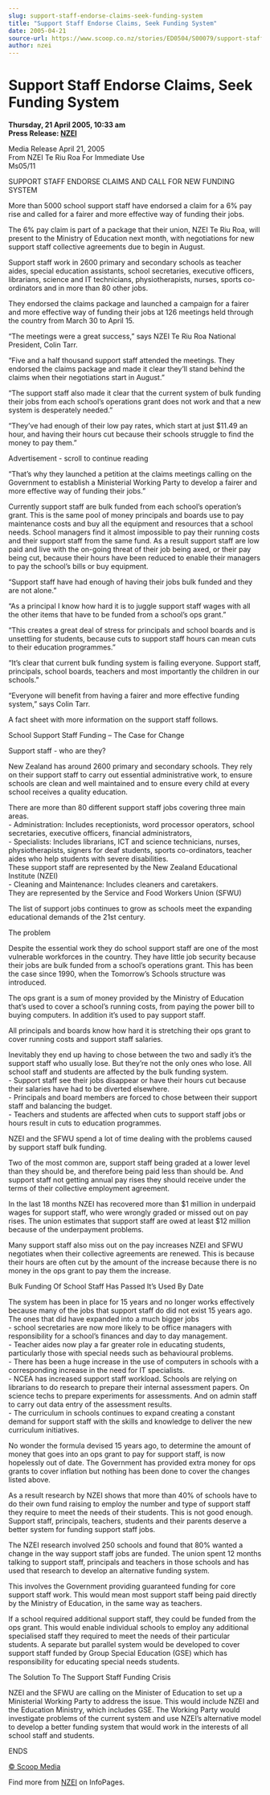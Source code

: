 ```yaml
---
slug: support-staff-endorse-claims-seek-funding-system
title: "Support Staff Endorse Claims, Seek Funding System"
date: 2005-04-21
source-url: https://www.scoop.co.nz/stories/ED0504/S00079/support-staff-endorse-claims-seek-funding-system.htm
author: nzei
---
```

Support Staff Endorse Claims, Seek Funding System
=================================================

**Thursday, 21 April 2005, 10:33 am**  
**Press Release: [NZEI](https://info.scoop.co.nz/NZEI)**

Media Release April 21, 2005  
From NZEI Te Riu Roa For Immediate Use  
Ms05/11

SUPPORT STAFF ENDORSE CLAIMS AND CALL FOR NEW FUNDING SYSTEM

More than 5000 school support staff have endorsed a claim for a 6% pay rise and called for a fairer and more effective way of funding their jobs.

The 6% pay claim is part of a package that their union, NZEI Te Riu Roa, will present to the Ministry of Education next month, with negotiations for new support staff collective agreements due to begin in August.

Support staff work in 2600 primary and secondary schools as teacher aides, special education assistants, school secretaries, executive officers, librarians, science and IT technicians, physiotherapists, nurses, sports co-ordinators and in more than 80 other jobs.

They endorsed the claims package and launched a campaign for a fairer and more effective way of funding their jobs at 126 meetings held through the country from March 30 to April 15.

“The meetings were a great success,” says NZEI Te Riu Roa National President, Colin Tarr.

“Five and a half thousand support staff attended the meetings. They endorsed the claims package and made it clear they’ll stand behind the claims when their negotiations start in August.”

“The support staff also made it clear that the current system of bulk funding their jobs from each school’s operations grant does not work and that a new system is desperately needed.”

“They’ve had enough of their low pay rates, which start at just $11.49 an hour, and having their hours cut because their schools struggle to find the money to pay them.”

Advertisement - scroll to continue reading





“That’s why they launched a petition at the claims meetings calling on the Government to establish a Ministerial Working Party to develop a fairer and more effective way of funding their jobs.”

Currently support staff are bulk funded from each school’s operation’s grant. This is the same pool of money principals and boards use to pay maintenance costs and buy all the equipment and resources that a school needs. School managers find it almost impossible to pay their running costs and their support staff from the same fund. As a result support staff are low paid and live with the on-going threat of their job being axed, or their pay being cut, because their hours have been reduced to enable their managers to pay the school’s bills or buy equipment.

“Support staff have had enough of having their jobs bulk funded and they are not alone.”

“As a principal I know how hard it is to juggle support staff wages with all the other items that have to be funded from a school’s ops grant.”

“This creates a great deal of stress for principals and school boards and is unsettling for students, because cuts to support staff hours can mean cuts to their education programmes.”

“It’s clear that current bulk funding system is failing everyone. Support staff, principals, school boards, teachers and most importantly the children in our schools.”

“Everyone will benefit from having a fairer and more effective funding system,” says Colin Tarr.

A fact sheet with more information on the support staff follows.

School Support Staff Funding – The Case for Change

Support staff - who are they?

New Zealand has around 2600 primary and secondary schools. They rely on their support staff to carry out essential administrative work, to ensure schools are clean and well maintained and to ensure every child at every school receives a quality education.

There are more than 80 different support staff jobs covering three main areas.  
\- Administration: Includes receptionists, word processor operators, school secretaries, executive officers, financial administrators,  
\- Specialists: Includes librarians, ICT and science technicians, nurses, physiotherapists, signers for deaf students, sports co-ordinators, teacher aides who help students with severe disabilities.  
These support staff are represented by the New Zealand Educational Institute (NZEI)  
\- Cleaning and Maintenance: Includes cleaners and caretakers.  
They are represented by the Service and Food Workers Union (SFWU)

The list of support jobs continues to grow as schools meet the expanding educational demands of the 21st century.

The problem

Despite the essential work they do school support staff are one of the most vulnerable workforces in the country. They have little job security because their jobs are bulk funded from a school’s operations grant. This has been the case since 1990, when the Tomorrow’s Schools structure was introduced.

The ops grant is a sum of money provided by the Ministry of Education that’s used to cover a school’s running costs, from paying the power bill to buying computers. In addition it’s used to pay support staff.

All principals and boards know how hard it is stretching their ops grant to cover running costs and support staff salaries.

Inevitably they end up having to chose between the two and sadly it’s the support staff who usually lose. But they’re not the only ones who lose. All school staff and students are affected by the bulk funding system.  
\- Support staff see their jobs disappear or have their hours cut because their salaries have had to be diverted elsewhere.  
\- Principals and board members are forced to chose between their support staff and balancing the budget.  
\- Teachers and students are affected when cuts to support staff jobs or hours result in cuts to education programmes.

NZEI and the SFWU spend a lot of time dealing with the problems caused by support staff bulk funding.

Two of the most common are, support staff being graded at a lower level than they should be, and therefore being paid less than should be. And support staff not getting annual pay rises they should receive under the terms of their collective employment agreement.

In the last 18 months NZEI has recovered more than $1 million in underpaid wages for support staff, who were wrongly graded or missed out on pay rises. The union estimates that support staff are owed at least $12 million because of the underpayment problems.

Many support staff also miss out on the pay increases NZEI and SFWU negotiates when their collective agreements are renewed. This is because their hours are often cut by the amount of the increase because there is no money in the ops grant to pay them the increase.

Bulk Funding Of School Staff Has Passed It’s Used By Date

The system has been in place for 15 years and no longer works effectively because many of the jobs that support staff do did not exist 15 years ago. The ones that did have expanded into a much bigger jobs  
\- school secretaries are now more likely to be office managers with responsibility for a school’s finances and day to day management.  
\- Teacher aides now play a far greater role in educating students, particularly those with special needs such as behavioural problems.  
\- There has been a huge increase in the use of computers in schools with a corresponding increase in the need for IT specialists.  
\- NCEA has increased support staff workload. Schools are relying on librarians to do research to prepare their internal assessment papers. On science techs to prepare experiments for assessments. And on admin staff to carry out data entry of the assessment results.  
\- The curriculum in schools continues to expand creating a constant demand for support staff with the skills and knowledge to deliver the new curriculum initiatives.

No wonder the formula devised 15 years ago, to determine the amount of money that goes into an ops grant to pay for support staff, is now hopelessly out of date. The Government has provided extra money for ops grants to cover inflation but nothing has been done to cover the changes listed above.

As a result research by NZEI shows that more than 40% of schools have to do their own fund raising to employ the number and type of support staff they require to meet the needs of their students. This is not good enough. Support staff, principals, teachers, students and their parents deserve a better system for funding support staff jobs.

The NZEI research involved 250 schools and found that 80% wanted a change in the way support staff jobs are funded. The union spent 12 months talking to support staff, principals and teachers in those schools and has used that research to develop an alternative funding system.

This involves the Government providing guaranteed funding for core support staff work. This would mean most support staff being paid directly by the Ministry of Education, in the same way as teachers.

If a school required additional support staff, they could be funded from the ops grant. This would enable individual schools to employ any additional specialised staff they required to meet the needs of their particular students. A separate but parallel system would be developed to cover support staff funded by Group Special Education (GSE) which has responsibility for educating special needs students.

The Solution To The Support Staff Funding Crisis

NZEI and the SFWU are calling on the Minister of Education to set up a Ministerial Working Party to address the issue. This would include NZEI and the Education Ministry, which includes GSE. The Working Party would investigate problems of the current system and use NZEI’s alternative model to develop a better funding system that would work in the interests of all school staff and students.

ENDS

[© Scoop Media](http://www.scoop.co.nz/about/terms.html)

Find more from [NZEI](https://info.scoop.co.nz/NZEI) on InfoPages.